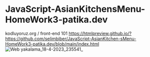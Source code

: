 # JavaScript-AsianKitchensMenu-HomeWork3-patika.dev
kodluyoruz.org / front-end 101
https://htmlpreview.github.io/?https://github.com/selimbiber/JavaScript-AsianKitchen-sMenu-HomeWork3-patika.dev/blob/main/index.html
![Web yakalama_18-4-2023_235541_](https://user-images.githubusercontent.com/117529414/232903817-ccd7e14c-860e-4aec-8a32-98f0eb398ae6.jpeg)
